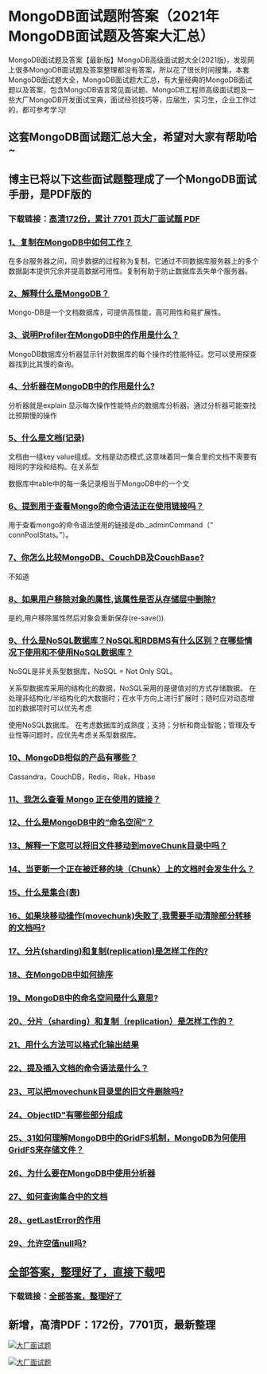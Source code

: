# MongoDB面试题附答案（2021年MongoDB面试题及答案大汇总）

MongoDB面试题及答案【最新版】MongoDB高级面试题大全(2021版)，发现网上很多MongoDB面试题及答案整理都没有答案，所以花了很长时间搜集，本套MongoDB面试题大全，MongoDB面试题大汇总，有大量经典的MongoDB面试题以及答案，包含MongoDB语言常见面试题、MongoDB工程师高级面试题及一些大厂MongoDB开发面试宝典，面试经验技巧等，应届生，实习生，企业工作过的，都可参考学习!

## 这套MongoDB面试题汇总大全，希望对大家有帮助哈~ 

## 博主已将以下这些面试题整理成了一个MongoDB面试手册，是PDF版的

### 下载链接：[高清172份，累计 7701 页大厂面试题  PDF](https://gitee.com/souyunku/NewDevBooks/blob/master/docs/index.md)


### [1、复制在MongoDB中如何工作？](https://gitee.com/souyunku/NewDevBooks/blob/master/docs/MongoDB/MongoDB面试题附答案（2021年MongoDB面试题及答案大汇总）.md#1复制在mongodb中如何工作)  


在多台服务器之间，同步数据的过程称为复制。它通过不同数据库服务器上的多个数据副本提供冗余并提高数据可用性。复制有助于防止数据库丢失单个服务器。


### [2、解释什么是MongoDB？](https://gitee.com/souyunku/NewDevBooks/blob/master/docs/MongoDB/MongoDB面试题附答案（2021年MongoDB面试题及答案大汇总）.md#2解释什么是mongodb)  


Mongo-DB是一个文档数据库，可提供高性能，高可用性和易扩展性。


### [3、说明Profiler在MongoDB中的作用是什么？](https://gitee.com/souyunku/NewDevBooks/blob/master/docs/MongoDB/MongoDB面试题附答案（2021年MongoDB面试题及答案大汇总）.md#3说明profiler在mongodb中的作用是什么)  


MongoDB数据库分析器显示针对数据库的每个操作的性能特征。您可以使用探查器找到比其慢的查询。


### [4、分析器在MongoDB中的作用是什么?](https://gitee.com/souyunku/NewDevBooks/blob/master/docs/MongoDB/MongoDB面试题附答案（2021年MongoDB面试题及答案大汇总）.md#4分析器在mongodb中的作用是什么)  


分析器就是explain 显示每次操作性能特点的数据库分析器。通过分析器可能查找比预期慢的操作


### [5、什么是文档(记录)](https://gitee.com/souyunku/NewDevBooks/blob/master/docs/MongoDB/MongoDB面试题附答案（2021年MongoDB面试题及答案大汇总）.md#5什么是文档记录)  


文档由一组key value组成。文档是动态模式,这意味着同一集合里的文档不需要有相同的字段和结构。在关系型

数据库中table中的每一条记录相当于MongoDB中的一个文


### [6、提到用于查看Mongo的命令语法正在使用链接吗？](https://gitee.com/souyunku/NewDevBooks/blob/master/docs/MongoDB/MongoDB面试题附答案（2021年MongoDB面试题及答案大汇总）.md#6提到用于查看mongo的命令语法正在使用链接吗)  


用于查看mongo的命令语法使用的链接是db._adminCommand（“ connPoolStats。”）。


### [7、你怎么比较MongoDB、CouchDB及CouchBase?](https://gitee.com/souyunku/NewDevBooks/blob/master/docs/MongoDB/MongoDB面试题附答案（2021年MongoDB面试题及答案大汇总）.md#7你怎么比较mongodbcouchdb及couchbase)  


不知道


### [8、如果用户移除对象的属性,该属性是否从存储层中删除?](https://gitee.com/souyunku/NewDevBooks/blob/master/docs/MongoDB/MongoDB面试题附答案（2021年MongoDB面试题及答案大汇总）.md#8如果用户移除对象的属性,该属性是否从存储层中删除)  


是的,用户移除属性然后对象会重新保存(re-save()).


### [9、什么是NoSQL数据库？NoSQL和RDBMS有什么区别？在哪些情况下使用和不使用NoSQL数据库？](https://gitee.com/souyunku/NewDevBooks/blob/master/docs/MongoDB/MongoDB面试题附答案（2021年MongoDB面试题及答案大汇总）.md#9什么是nosql数据库nosql和rdbms有什么区别在哪些情况下使用和不使用nosql数据库)  


NoSQL是非关系型数据库，NoSQL = Not Only SQL。

关系型数据库采用的结构化的数据，NoSQL采用的是键值对的方式存储数据。 在处理非结构化/半结构化的大数据时；在水平方向上进行扩展时；随时应对动态增加的数据项时可以优先考虑

使用NoSQL数据库。 在考虑数据库的成熟度；支持；分析和商业智能；管理及专业性等问题时，应优先考虑关系型数据库。


### [10、MongoDB相似的产品有哪些？](https://gitee.com/souyunku/NewDevBooks/blob/master/docs/MongoDB/MongoDB面试题附答案（2021年MongoDB面试题及答案大汇总）.md#10mongodb相似的产品有哪些)  


Cassandra，CouchDB，Redis，Riak，Hbase



### [11、我怎么查看 Mongo 正在使用的链接？](https://gitee.com/souyunku/NewDevBooks/blob/master/docs/MongoDB/MongoDB面试题附答案（2021年MongoDB面试题及答案大汇总）.md#11我怎么查看-mongo-正在使用的链接)  

### [12、什么是MongoDB中的“命名空间”？](https://gitee.com/souyunku/NewDevBooks/blob/master/docs/MongoDB/MongoDB面试题附答案（2021年MongoDB面试题及答案大汇总）.md#12什么是mongodb中的“命名空间)  

### [13、解释一下您可以将旧文件移动到moveChunk目录中吗？](https://gitee.com/souyunku/NewDevBooks/blob/master/docs/MongoDB/MongoDB面试题附答案（2021年MongoDB面试题及答案大汇总）.md#13解释一下您可以将旧文件移动到movechunk目录中吗)  

### [14、当更新一个正在被迁移的块（Chunk）上的文档时会发生什么？](https://gitee.com/souyunku/NewDevBooks/blob/master/docs/MongoDB/MongoDB面试题附答案（2021年MongoDB面试题及答案大汇总）.md#14当更新一个正在被迁移的块chunk上的文档时会发生什么)  

### [15、什么是集合(表)](https://gitee.com/souyunku/NewDevBooks/blob/master/docs/MongoDB/MongoDB面试题附答案（2021年MongoDB面试题及答案大汇总）.md#15什么是集合表)  

### [16、如果块移动操作(movechunk)失败了,我需要手动清除部分转移的文档吗?](https://gitee.com/souyunku/NewDevBooks/blob/master/docs/MongoDB/MongoDB面试题附答案（2021年MongoDB面试题及答案大汇总）.md#16如果块移动操作movechunk失败了,我需要手动清除部分转移的文档吗)  

### [17、分片(sharding)和复制(replication)是怎样工作的?](https://gitee.com/souyunku/NewDevBooks/blob/master/docs/MongoDB/MongoDB面试题附答案（2021年MongoDB面试题及答案大汇总）.md#17分片sharding和复制replication是怎样工作的)  

### [18、在MongoDB中如何排序](https://gitee.com/souyunku/NewDevBooks/blob/master/docs/MongoDB/MongoDB面试题附答案（2021年MongoDB面试题及答案大汇总）.md#18在mongodb中如何排序)  

### [19、MongoDB中的命名空间是什么意思?](https://gitee.com/souyunku/NewDevBooks/blob/master/docs/MongoDB/MongoDB面试题附答案（2021年MongoDB面试题及答案大汇总）.md#19mongodb中的命名空间是什么意思)  

### [20、分片（sharding）和复制（replication）是怎样工作的？](https://gitee.com/souyunku/NewDevBooks/blob/master/docs/MongoDB/MongoDB面试题附答案（2021年MongoDB面试题及答案大汇总）.md#20分片sharding和复制replication是怎样工作的)  

### [21、用什么方法可以格式化输出结果](https://gitee.com/souyunku/NewDevBooks/blob/master/docs/MongoDB/MongoDB面试题附答案（2021年MongoDB面试题及答案大汇总）.md#21用什么方法可以格式化输出结果)  

### [22、提及插入文档的命令语法是什么？](https://gitee.com/souyunku/NewDevBooks/blob/master/docs/MongoDB/MongoDB面试题附答案（2021年MongoDB面试题及答案大汇总）.md#22提及插入文档的命令语法是什么)  

### [23、可以把movechunk目录里的旧文件删除吗?](https://gitee.com/souyunku/NewDevBooks/blob/master/docs/MongoDB/MongoDB面试题附答案（2021年MongoDB面试题及答案大汇总）.md#23可以把movechunk目录里的旧文件删除吗)  

### [24、ObjectID"有哪些部分组成](https://gitee.com/souyunku/NewDevBooks/blob/master/docs/MongoDB/MongoDB面试题附答案（2021年MongoDB面试题及答案大汇总）.md#24objectid"有哪些部分组成)  

### [25、31如何理解MongoDB中的GridFS机制，MongoDB为何使用GridFS来存储文件？](https://gitee.com/souyunku/NewDevBooks/blob/master/docs/MongoDB/MongoDB面试题附答案（2021年MongoDB面试题及答案大汇总）.md#2531如何理解mongodb中的gridfs机制mongodb为何使用gridfs来存储文件)  

### [26、为什么要在MongoDB中使用分析器](https://gitee.com/souyunku/NewDevBooks/blob/master/docs/MongoDB/MongoDB面试题附答案（2021年MongoDB面试题及答案大汇总）.md#26为什么要在mongodb中使用分析器)  

### [27、如何查询集合中的文档](https://gitee.com/souyunku/NewDevBooks/blob/master/docs/MongoDB/MongoDB面试题附答案（2021年MongoDB面试题及答案大汇总）.md#27如何查询集合中的文档)  

### [28、getLastError的作用](https://gitee.com/souyunku/NewDevBooks/blob/master/docs/MongoDB/MongoDB面试题附答案（2021年MongoDB面试题及答案大汇总）.md#28getlasterror的作用)  

### [29、允许空值null吗?](https://gitee.com/souyunku/NewDevBooks/blob/master/docs/MongoDB/MongoDB面试题附答案（2021年MongoDB面试题及答案大汇总）.md#29允许空值null吗)  





## [全部答案，整理好了，直接下载吧](https://gitee.com/souyunku/DevBooks/blob/master/docs/daan.md)

### 下载链接：[全部答案，整理好了](https://gitee.com/souyunku/NewDevBooks/blob/master/docs/daan.md)




## 新增，高清PDF：172份，7701页，最新整理

[![大厂面试题](https://www.souyunku.com/wp-content/uploads/weixin/mst.png "架构师专栏")](https://www.souyunku.com/wp-content/uploads/weixin/githup-weixin.png "架构师专栏")

[![大厂面试题](https://www.souyunku.com/wp-content/uploads/weixin/githup-weixin.png "架构师专栏")](https://www.souyunku.com/wp-content/uploads/weixin/githup-weixin.png "架构师专栏")
